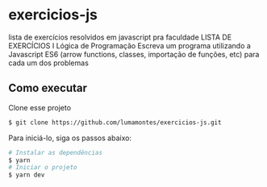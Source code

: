 # exercicios-js
lista de exercícios resolvidos em javascript pra faculdade
LISTA DE EXERCÍCIOS I
Lógica de Programação
Escreva um programa utilizando a Javascript ES6 (arrow functions, classes, importação de funções, etc) para cada um dos problemas


## Como executar 

Clone esse projeto

```bash
$ git clone https://github.com/lumamontes/exercicios-js.git
```

Para iniciá-lo, siga os passos abaixo:
```bash
# Instalar as dependências
$ yarn
# Iniciar o projeto
$ yarn dev
```
